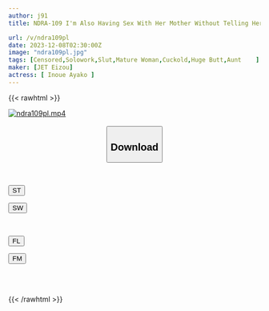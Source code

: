 ```yaml
---
author: j91
title: NDRA-109 I'm Also Having Sex With Her Mother Without Telling Her... Ayako Inoue

url: /v/ndra109pl
date: 2023-12-08T02:30:00Z
image: "ndra109pl.jpg"
tags: [Censored,Solowork,Slut,Mature Woman,Cuckold,Huge Butt,Aunt	 ]
maker: [JET Eizou]
actress: [ Inoue Ayako ]
---
```



{{< rawhtml >}}

<div class="video" data-videoid="2bDLeOQLbbfZ8P1">
    <a href="javascript:;">
        <img src="/v/ndra109pl/ndra109pl.jpg" width="WIDTH" height="HEIGHT" alt="ndra109pl.mp4" loading="lazy">
    </a>
</div>

<script type="text/javascript" src="https://j91.asia/asset/on-demand-st.js"></script>

<br>
  <link rel="stylesheet" href="https://j91.asia/asset/bs5.css">
  
  <center>
  <button class="btn btn-primary" type="button" data-bs-toggle="collapse" data-bs-target=".multi-collapse" aria-expanded="false" aria-controls="multiCollapseExample1 multiCollapseExample2"><h2>Download</h2></button></center>
</p>
<div class="row">
  <div class="col">
    <div class="collapse multi-collapse" id="multiCollapseExample1">
      <div class="card card-body">
	      	      <br>
<div class="buttons">  
<p><a href="https://streamtape.to/v/2bDLeOQLbbfZ8P1" target="_blank"><button class="btn-hover color-3"><i class="fa fa-download"></i> ST</button></a></p>
<p><a href="https://flaswish.com/8p29dmrlxyb7" target="_blank"><button class="btn-hover color-2"><i class="fa fa-download"></i> SW</button></a></p></div>
    </div>
  </div>
</div>
  <div class="col">
    <div class="collapse multi-collapse" id="multiCollapseExample2">
      <div class="card card-body">
	      <br>
<div class="buttons">
<p><a href="javascript:;" target="_blank"><button class="btn-hover color-9"><i class="fa fa-download"></i> FL</button></a></p>
<p><a href="javascript:;" target="_blank"><button class="btn-hover color-8"><i class="fa fa-download"></i> FM</button></a></p></div>
<br><br>
      </div>
    </div>
  </div>
</div>

{{< /rawhtml >}}